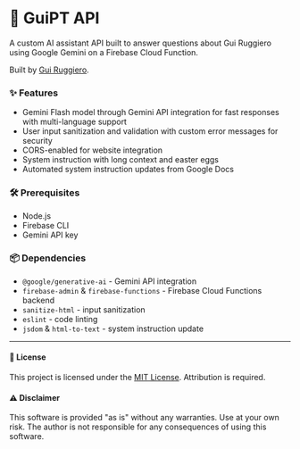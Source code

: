 # 🧠 GuiPT API

A custom AI assistant API built to answer questions about Gui Ruggiero using Google Gemini on a Firebase Cloud Function.

Built by [Gui Ruggiero](https://guiruggiero.com/?utm_source=github&utm_medium=guipt).

### ✨ Features

- Gemini Flash model through Gemini API integration for fast responses with multi-language support
- User input sanitization and validation with custom error messages for security
- CORS-enabled for website integration
- System instruction with long context and easter eggs
- Automated system instruction updates from Google Docs

### 🛠️ Prerequisites

- Node.js
- Firebase CLI
- Gemini API key

### 📦 Dependencies

- `@google/generative-ai` - Gemini API integration
- `firebase-admin` & `firebase-functions` - Firebase Cloud Functions backend
- `sanitize-html` - input sanitization
- `eslint` - code linting
- `jsdom` & `html-to-text` - system instruction update

---

#### 📄 License

This project is licensed under the [MIT License](LICENSE). Attribution is required.

#### ⚠️ Disclaimer

This software is provided "as is" without any warranties. Use at your own risk. The author is not responsible for any consequences of using this software.
